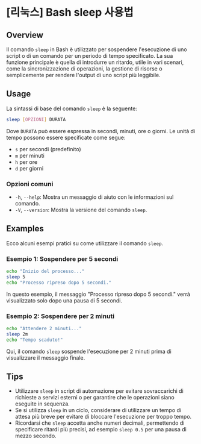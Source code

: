 # [리눅스] Bash sleep 사용법

## Overview
Il comando `sleep` in Bash è utilizzato per sospendere l'esecuzione di uno script o di un comando per un periodo di tempo specificato. La sua funzione principale è quella di introdurre un ritardo, utile in vari scenari, come la sincronizzazione di operazioni, la gestione di risorse o semplicemente per rendere l'output di uno script più leggibile.

## Usage
La sintassi di base del comando `sleep` è la seguente:

```bash
sleep [OPZIONI] DURATA
```

Dove `DURATA` può essere espressa in secondi, minuti, ore o giorni. Le unità di tempo possono essere specificate come segue:
- `s` per secondi (predefinito)
- `m` per minuti
- `h` per ore
- `d` per giorni

### Opzioni comuni
- `-h`, `--help`: Mostra un messaggio di aiuto con le informazioni sul comando.
- `-V`, `--version`: Mostra la versione del comando `sleep`.

## Examples
Ecco alcuni esempi pratici su come utilizzare il comando `sleep`.

### Esempio 1: Sospendere per 5 secondi
```bash
echo "Inizio del processo..."
sleep 5
echo "Processo ripreso dopo 5 secondi."
```
In questo esempio, il messaggio "Processo ripreso dopo 5 secondi." verrà visualizzato solo dopo una pausa di 5 secondi.

### Esempio 2: Sospendere per 2 minuti
```bash
echo "Attendere 2 minuti..."
sleep 2m
echo "Tempo scaduto!"
```
Qui, il comando `sleep` sospende l'esecuzione per 2 minuti prima di visualizzare il messaggio finale.

## Tips
- Utilizzare `sleep` in script di automazione per evitare sovraccarichi di richieste a servizi esterni o per garantire che le operazioni siano eseguite in sequenza.
- Se si utilizza `sleep` in un ciclo, considerare di utilizzare un tempo di attesa più breve per evitare di bloccare l'esecuzione per troppo tempo.
- Ricordarsi che `sleep` accetta anche numeri decimali, permettendo di specificare ritardi più precisi, ad esempio `sleep 0.5` per una pausa di mezzo secondo.
